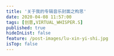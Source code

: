 ```yaml
---
title: '关于我的专辑音乐封面之构思'
date: 2020-04-08 11:57:00
tags: [创意,VIRTUAL_WHISPER.S]
published: true
hideInList: false
feature: /post-images/lu-xin-yi-shi.jpg
isTop: false
---
```

    
